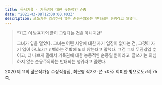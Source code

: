 ```yaml
---
title: 독서기록 - 기득권에 대한 능동적인 순종
date: "2021-03-08T12:00:00.003Z"
description: 글쓰기는 의심하지 않는 순응주의와는 반대되는 행위라고 말했다.
---
```


> “지금 이 발표자의 글이 그렇다는 것은 아니지만”
>
> 그녀가 입을 열었다. 그녀는 어떤 사안에 대한 자기 입장이 없다는 건, 그것이 자기 일이 아니라고 고백하는 것밖에 되지 않는다고 말했다. 그건 그저 무관심일 뿐이고, 더 나쁘게 말해서 기득권에 대한 능동적인 순종일 뿐이라고. 글쓰기는 의심하지 않는 순응주의와는 반대되는 행위라고 말했다.



2020 제 11회 젊은작가상 수상작품집,
최은영 작가가 쓴 <아주 희미한 빛으로도>의 75쪽.